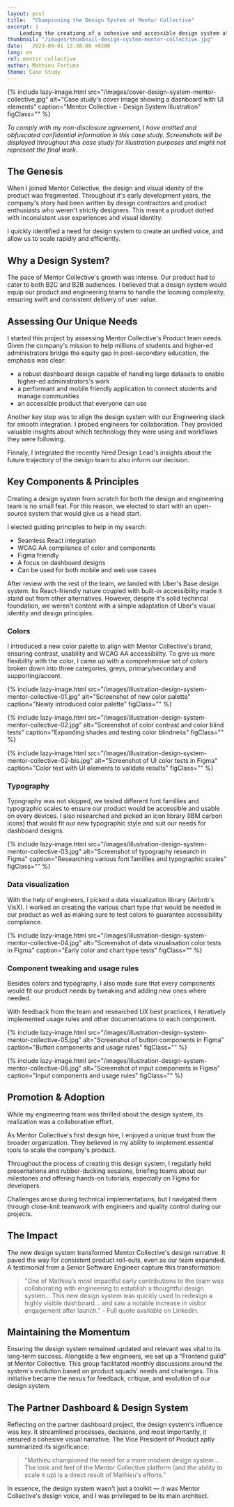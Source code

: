 ```yaml
---
layout: post
title:  "Championing the Design System at Mentor Collective"
excerpt: |
    Leading the creationg of a cohesive and accessible design system at Mentor Collective, streamlining B2C & B2B product deliveries with visual and functional consistency.
thumbnail: "/images/thumbnail-design-system-mentor-collective.jpg"
date:   2023-09-01 13:30:00 +0200
lang: en
ref: mentor collective
author: Mathieu Fortune
theme: Case Study
---
```


{% include lazy-image.html src="/images/cover-design-system-mentor-collective.jpg" alt="Case study's cover image showing a dashboard with UI elements" caption="Mentor Collective - Design System Illustration" figClass="" %}

*To comply with my non-disclosure agreement, I have omitted and obfuscated confidential information in this case study. Screenshots will be displayed throughout this case study for illustration purposes and might not represent the final work.*

## The Genesis

When I joined Mentor Collective, the design and visual idenity of the product was fragmented. Throughout it's early development years, the company's story had been written by design contractors and product enthusiasts who weren't strictly designers. This meant a product dotted with inconsistent user experiences and visual identity. 

I quickly identified a need for design system to create an unified voice, and allow us to scale rapidly and efficiently.

## Why a Design System?
The pace of Mentor Collective's growth was intense. Our product had to cater to both B2C and B2B audiences.
I believed that a design system would equip our product and engineering teams to handle the looming complexity, ensuring swift and consistent delivery of user value.

## Assessing Our Unique Needs
I started this project by assessing Mentor Collective's Product team needs. Given the company's mission to help millions of students and higher-ed administrators bridge the equity gap in post-secondary education, the emphasis was clear: 
- a robust dashboard design capable of handling large datasets to enable higher-ed administrators's work
- a performant and mobile friendly application to connect students and manage communities
- an accessible product that everyone can use 

Another key step was to align the design system with our Engineering stack for smooth integration.
I probed engineers for collaboration. They provided valuable insights about which technology they were using and workflows they were following.

Finnaly, I integrated the recently hired Design Lead's insights about the future trajectory of the design team to also inform our decision.

## Key Components & Principles
Creating a design system from scratch for both the design and engineering team is no small feat. For this reason, we elected to start with an open-source system that would give us a head start.

I elected guiding principles to help in my search:
- Seamless React integration
- WCAG AA compliance of color and components
- Figma friendly 
- A focus on dashboard designs
- Can be used for both mobile and web use cases

After review with the rest of the team, we landed with Uber's Base design system. Its React-friendly nature coupled with built-in accessibility made it stand out from other alternatives. 
However, despite it's solid techincal foundation, we weren't content with a simple adaptation of Uber's visual identity and design principles. 

### Colors
I introduced a new color palette to align with Mentor Collective's brand, ensuring contrast, usability and WCAG AA accessibility.
To give us more flexibility with the color, I came up with a comprehensive set of colors broken down into three categories, greys, primary/secondary and supporting/accent.

{% include lazy-image.html src="/images/illustration-design-system-mentor-collective-01.jpg" alt="Screenshot of new color palette" caption="Newly introduced color palette" figClass="" %}

{% include lazy-image.html src="/images/illustration-design-system-mentor-collective-02.jpg" alt="Screenshot of color contrast and color blind tests" caption="Expanding shades and testing color blindness" figClass="" %}

{% include lazy-image.html src="/images/illustration-design-system-mentor-collective-02-bis.jpg" alt="Screenshot of UI color tests in Figma" caption="Color test with UI elements to validate results" figClass="" %}


### Typography
Typography was not skipped, we tested different font famillies and typographic scales to ensure our product would be accessible and usable on every devices. I also researched and picked an icon library (IBM carbon icons) that would fit our new typographic style and suit our needs for dashboard designs.

{% include lazy-image.html src="/images/illustration-design-system-mentor-collective-03.jpg" alt="Screenshot of typography research in Figma" caption="Researching various font famillies and typographic scales" figClass="" %}

### Data visualization
With the help of engineers, I picked a data visualization library (Airbnb's VisX). I worked on creating the various chart type that would be needed in our product as well as making sure to test colors to guarantee accessibility compliance.

{% include lazy-image.html src="/images/illustration-design-system-mentor-collective-04.jpg" alt="Screenshot of data vizualisation color tests in Figma" caption="Early color and chart type tests" figClass="" %}

### Component tweaking and usage rules

Besides colors and typography, I also made sure that every components would fit our product needs by tweaking and adding new ones where needed.

With feedback from the team and researched UX best practices, I iteratively implemented usage rules and other documentations to each component.

{% include lazy-image.html src="/images/illustration-design-system-mentor-collective-05.jpg" alt="Screenshot of button components in Figma" caption="Button components and usage rules" figClass="" %}

{% include lazy-image.html src="/images/illustration-design-system-mentor-collective-06.jpg" alt="Screenshot of input components in Figma" caption="Input components and usage rules" figClass="" %}

## Promotion & Adoption
While my engineering team was thrilled about the design system, its realization was a collaborative effort. 

As Mentor Collective's first design hire, I enjoyed a unique trust from the broader organization. They believed in my ability to implement essential tools to scale the company's product. 

Throughout the process of creating this design system, I regularly held presentations and rubber-ducking sessions, briefing teams about our milestones and offering hands-on tutorials, especially on Figma for developers. 

Challenges arose during technical implementations, but I navigated them through close-knit teamwork with engineers and quality control during our projects.

## The Impact
The new design system transformed Mentor Collective's design narrative. It paved the way for consistent product roll-outs, even as our team expanded. A testimonial from a Senior Software Engineer capture this transformation:

> "One of Mathieu’s most impactful early contributions to the team was collaborating with engineering to establish a thoughtful design system... This new design system was quickly used to redesign a highly visible dashboard... and saw a notable increase in visitor engagement after launch." - Full quote available on Linkedin.

## Maintaining the Momentum
Ensuring the design system remained updated and relevant was vital to its long-term success. Alongside a few engineers, we set up a "Frontend guild" at Mentor Collective. This group facilitated monthly discussions around the system's evolution based on product squads' needs and challenges. This initiative became the nexus for feedback, critique, and evolution of our design system.

## The Partner Dashboard & Design System
Reflecting on the partner dashboard project, the design system's influence was key. It streamlined processes, decisions, and most importantly, it ensured a cohesive visual narrative. The Vice President of Product aptly summarized its significance:

> "Mathieu championed the need for a more modern design system... The look and feel of the Mentor Collective platform (and the ability to scale it up) is a direct result of Mathieu's efforts."

In essence, the design system wasn't just a toolkit — it was Mentor Collective's design voice, and I was privileged to be its main architect.
